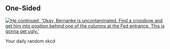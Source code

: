 ## One-Sided
[![He continued, 'Okay, Bernanke is uncontaminated.  Find a crossbow and get him into position behind one of the columns at the Fed entrance.  This is gonna get ugly.'](https://imgs.xkcd.com/comics/one-sided.png)](https://xkcd.com/476/ "He continued, 'Okay, Bernanke is uncontaminated.  Find a crossbow and get him into position behind one of the columns at the Fed entrance.  This is gonna get ugly.'")

Your daily random xkcd
